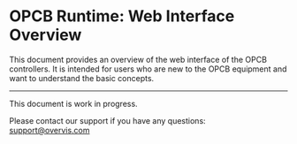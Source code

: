 # OPCB Runtime: Web Interface Overview

This document provides an overview of the web interface of the OPCB controllers. It is intended for
users who are new to the OPCB equipment and want to understand the basic concepts.

---

This document is work in progress.

Please contact our support if you have any questions: support@overvis.com
